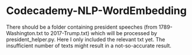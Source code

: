 # Codecademy-NLP-WordEmbedding

There should be a folder containing president speeches (from 1789-Washington.txt to 2017-Trump.txt) which will be processed by president_helper.py. Here I only included the relevant txt yet. The insufficient number of texts might result in a not-so-accurate result.

